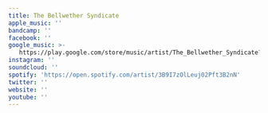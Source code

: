 ```yaml
---
title: The Bellwether Syndicate
apple_music: ''
bandcamp: ''
facebook: ''
google_music: >-
   https://play.google.com/store/music/artist/The_Bellwether_Syndicate?id=Aeuwbqgqyi2agg5xx53okfys3c4
instagram: ''
soundcloud: ''
spotify: 'https://open.spotify.com/artist/3B9I7zOlLeuj02Pft3B2nN'
twitter: ''
website: ''
youtube: ''
---
```

